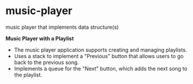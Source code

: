 # music-player
music player that implements data structure(s) 

**Music Player with a Playlist**
   - The music player application supports creating and managing playlists.
   - Uses a stack to implement a "Previous" button that allows users to go back to the previous song.
   - Implements a queue for the "Next" button, which adds the next song to the playlist.
